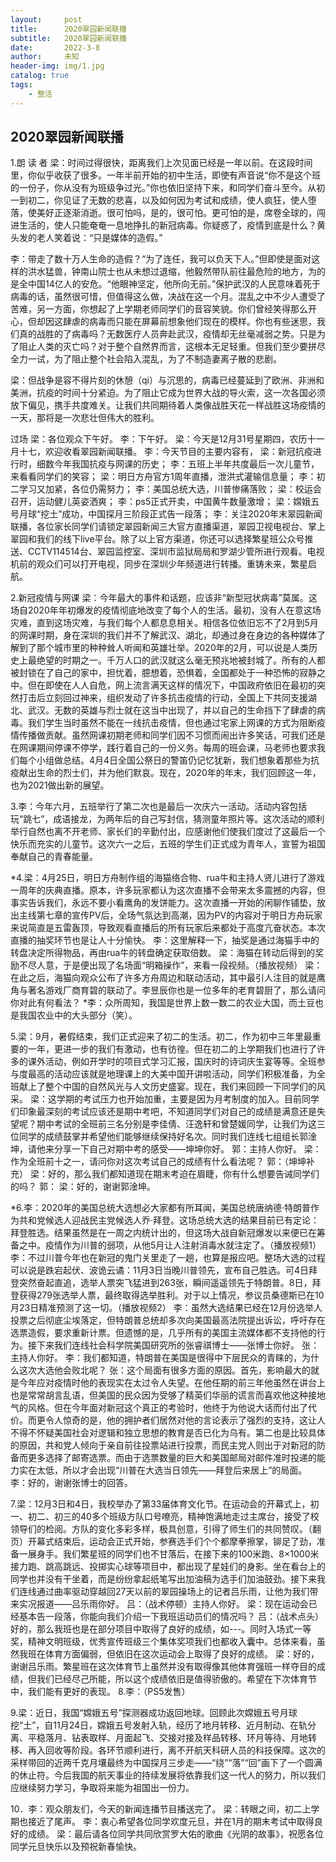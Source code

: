 ```yaml
---
layout:     post
title:      2020翠园新闻联播
subtitle:   2020翠园新闻联播
date:       2022-3-8
author:     未知
header-img: img/1.jpg
catalog: true
tags:
    - 整活
---
```


## 2020翠园新闻联播

1.朗 读 者
梁：时间过得很快，距离我们上次见面已经是一年以前。在这段时间里，你似乎收获了很多。一年半前开始的初中生活，即使有声音说“你不是这个班的一份子，你从没有为班级争过光。”你也依旧坚持下来，和同学们奋斗至今。从初一到初二，你见证了无数的悲喜，以及如何因为考试和成绩，使人疯狂，使人堕落，使美好正逐渐消逝。很可怕吗，是的，很可怕。更可怕的是，席卷全球的，闯进生活的，使人只能奄奄一息地挣扎的新冠病毒。你疑惑了，疫情到底是什么？黄头发的老人笑着说：“只是媒体的造假。”

李：带走了数十万人生命的造假？“为了连任，我可以负天下人。”但即使是面对这样的洪水猛兽，钟南山院士也从未想过退缩，他毅然带队前往最危险的地方，为的是全中国14亿人的安危。“他眼神坚定，他所向无前。”保护武汉的人民意味着死于病毒的话，虽然很可惜，但值得这么做，决战在这一个月。混乱之中不少人遭受了苦难，另一方面，你想起了上学期老师同学们的音容笑貌。你们曾经笑得那么开心，但却因这肆虐的病毒而只能在屏幕前想象他们现在的模样。你也有些迷思，我们真的战胜的了病毒吗？无数医疗人员奔赴武汉，疫情却无丝毫减弱之势。只是为了阻止人类的灭亡吗？对于整个自然界而言，这根本无足轻重。但我们至少要拼尽全力一试，为了阻止整个社会陷入混乱，为了不制造妻离子散的悲剧。

梁：但战争是容不得片刻的休憩（qi）与沉思的，病毒已经蔓延到了欧洲、非洲和美洲，抗疫的时间十分紧迫。为了阻止它成为世界大战的导火索，这一次各国必须放下偏见，携手共度难关。让我们共同期待着人类像战胜天花一样战胜这场疫情的一天，那将是一次悲壮但伟大的胜利。

过场
梁：各位观众下午好。
李：下午好。
梁：今天是12月31号星期四，农历十一月十七，欢迎收看翠园新闻联播。
李：今天节目的主要内容有，
梁：新冠抗疫进行时，细数今年我国抗疫与网课的历史；
李：五班上半年共度最后一次儿童节，来看看同学们的笑容；
梁：明日方舟官方1周年直播，泄洪式灌输信息量；
李：初二学习又加紧，各位仍需努力；
李：美国总统大选，川普惨痛落败；
梁：校运会召开，运动健儿英姿洒爽；
李：ps5正式开卖，中国黄牛数量激增；
梁：嫦娥五号月球“挖土”成功，中国探月三阶段正式告一段落；
李：关注2020年末翠园新闻联播，各位家长同学们请锁定翠园新闻三大官方直播渠道，翠园卫视电视台、掌上翠园和我们的线下live平台。除了以上官方渠道，你还可以选择繁星班公众号推送、CCTV114514台、翠园监控室、深圳市监狱局局和罗湖少管所进行观看。电视机前的观众们可以打开电视，同步在深圳少年频道进行转播。重铸未来，繁星启航。

2.新冠疫情与网课
梁：今年最大的事件和话题，应该非“新型冠状病毒”莫属。这场自2020年年初爆发的疫情彻底地改变了每个人的生活。最初，没有人在意这场灾难，直到这场灾难，与我们每个人都息息相关。相信各位依旧忘不了2月到5月的网课时期，身在深圳的我们并不了解武汉、湖北，却通过身在身边的各种媒体了解到了那个城市里的种种耸人听闻和英雄壮举。2020年的2月，可以说是人类历史上最绝望的时期之一。千万人口的武汉就这么毫无预兆地被封城了。所有的人都被封锁在了自己的家中，担忧着，臆想着，恐惧着，全国都处于一种恐怖的寂静之中。但在即使在人人自危，网上流言满天这样的情况下，中国政府依旧在最初的突然打击后立刻回过神来，组织发动了许多抗击疫情的行动，全国上下共同支援湖北、武汉。无数的英雄与烈士就在这当中出现了，并以自己的生命挡下了肆虐的病毒。我们学生当时虽然不能在一线抗击疫情，但也通过宅家上网课的方式为阻断疫情传播做贡献。虽然网课初期老师和同学们因不习惯而闹出许多笑话，可我们还是在网课期间停课不停学，践行着自己的一份义务。每周的班会课，马老师也要求我们每个小组做总结。4月4日全国公祭日的警笛仍记忆犹新，我们想象着那些为抗疫献出生命的烈士们，并为他们默哀。现在，2020年的年末，我们回顾这一年，也为2021做出新的展望。

3.李：今年六月，五班举行了第二次也是最后一次庆六一活动。活动内容包括玩“跳七”，成语接龙，为两年后的自己写封信，猜测童年照片等。这次活动的顺利举行自然也离不开老师、家长们的辛勤付出，应感谢他们使我们度过了这最后一个快乐而充实的儿童节。这次六一之后，五班的学生们正式成为青年人，宣誓为祖国奉献自己的青春能量。

*4.梁：4月25日，明日方舟制作组的海猫络合物、rua牛和主持人贤儿进行了游戏一周年的庆典直播。原本，许多玩家都认为这次直播不会带来太多震撼的内容，但事实告诉我们，永远不要小看鹰角的发饼能力。这次直播一开始的闲聊作铺垫，放出主线第七章的宣传PV后，全场气氛达到高潮，因为PV的内容对于明日方舟玩家来说简直是五雷轰顶，导致观看直播后的所有玩家后来都处于高度亢奋状态。本次直播的抽奖环节也是让人十分愉快。
李：这里解释一下，抽奖是通过海猫手中的转盘决定所得物品，再由rua牛的转盘确定获取倍数。
梁：海猫在转动后得到的奖励不尽人意，于是便出现了名场面“明箱操作”，来看一段视频。（播放视频）
梁：在此之后，海猫向观众公布了许多方舟周边和联动活动，其中最引人注目的就是鹰角与著名游戏厂商育碧的联动了。李昱辰你也是一位多年的老育碧厨了，那么请问你对此有何看法？
*李：众所周知，我国是世界上数一数二的农业大国，而土豆也是我国农业中的大头部分（笑）。

5.梁：9月，暑假结束，我们正式迎来了初二的生活。初二，作为初中三年里最重要的一年，更进一步的我们有激动，也有彷徨。但在初二的上学期我们也进行了许多的课外活动，例如开学时的项目式学习汇报，国庆时的诗词庆生宴等等。全班参与度最高的活动应该就是地理课上的大美中国开讲啦活动，同学们积极准备，为全班献上了整个中国的自然风光与人文历史盛宴。现在，我们来回顾一下同学们的风采。
梁：这学期的考试压力也开始加重，主要是因为月考制度的加入。目前同学们印象最深刻的考试应该还是期中考吧，不知道同学们对自己的成绩是满意还是失望呢？期中考试的全班前三名分别是李佳倩、汪逸轩和曾楚媛同学，让我们为这三位同学的成绩鼓掌并希望他们能够继续保持好名次。同时我们连线七组组长郭淦坤，请他来分享一下自己对期中考的感受——坤坤你好。
郭：主持人你好。
梁：作为全班前十之一，请问你对这次考试自己的成绩有什么看法呢？
郭：（坤坤补充）
梁：好的，那么我们都知道现在期末考迫在眉睫，你有什么想要告诫同学们的吗？
郭：
梁：好的，谢谢郭淦坤。

*6.李：2020年的美国总统大选想必大家都有所耳闻，美国总统唐纳德·特朗普作为共和党候选人迎战民主党候选人乔·拜登。这场总统大选的结果目前已有定论：拜登胜选。结果虽然是在一周之内统计出的，但这场大战自新冠爆发以来便已在筹备之中。疫情作为川普的弱项，从他5月让人注射消毒水就注定了。（播放视频1）
李：不过川普今年也在新冠的鬼门关里走了一趟，也算是报应吧。整场大选的过程可以说是跌宕起伏、波诡云谲：11月3日当晚川普领先，宣布自己胜选。可4日拜登突然奋起直追，选举人票突飞猛进到263张，瞬间遥遥领先于特朗普。8日，拜登获得279张选举人票，最终取得选举胜利。对于以上情况，参议员桑德斯已在10月23日精准预测了这一切。（播放视频2）
李：虽然大选结果已经在12月份选举人投票之后彻底尘埃落定，但特朗普总统却多次向美国最高法院提出诉讼，呼吁存在选票造假，要求重新计票。但遗憾的是，几乎所有的美国主流媒体都不支持他的行为。接下来我们连线社会科学院美国研究所的张睿祺博士——张博士你好。
张：主持人你好。
李：我们都知道，特朗普在美国是很得中下层民众的青睐的，为什么这次大选他会败北呢？
张：这个局面有很多方面的原因。首先，影响最大的就是今年应对疫情时他的表现实在太过令人失望。在他任期的前三年他虽然在讲台上也是常常胡言乱语，但美国的民众因为受够了精英们华丽的谎言而喜欢他这种接地气的风格。但在今年面对新冠这个真正的考验时，他终于为他说大话而付出了代价。而更令人惊奇的是，他的拥护者们居然对他的言论表示了强烈的支持，这让人不得不怀疑美国社会对逻辑和独立思想的教育是否已化为乌有。第二也是比较具体的原因，共和党人倾向于亲自前往投票站进行投票，而民主党人则出于对新冠的防备而更多选择了邮寄选票。而由于选票数量的巨大和美国邮局对邮件准时投递的能力实在太低，所以才会出现“川普在大选当日领先——拜登后来居上”的局面。
李：好的，谢谢张博士的回答。

7.梁：12月3日和4日，我校举办了第33届体育文化节。在运动会的开幕式上，初一、初二、初三的40多个班级方队口号嘹亮，精神饱满地走过主席台，接受了校领导们的检阅。方队的变化多彩多样，极具创意，引得了师生们的共同赞叹。（翻页）开幕式结束后，运动会正式开始，参赛选手们个个都摩拳擦掌，铆足了劲，准备一展身手。我们繁星班的同学们也不甘落后，在接下来的100米跑、8×1000米接力跑、跳高跳远、投掷实心球等项目中，都出现了星娃们的身影。坐在看台上的同学也并没有干坐着，而是纷纷拿起纸笔写出加油稿为选手们加油鼓劲。接下来我们连线通过曲率驱动穿越回27天以前的翠园操场上的记者吕乐雨，让他为我们带来实况报道——吕乐雨你好。
吕：（战术停顿）主持人你好。
梁：现在运动会已经基本告一段落，你能向我们介绍一下我班运动员们的情况吗？
吕：（战术点头）好的，那么我班也是在部分项目中取得了良好的成绩，如---。同时入场式一等奖，精神文明班级，优秀宣传班级三个集体奖项我们也都收入囊中。总体来看，虽然我班在体育方面偏弱，但依旧在这次运动会上取得了良好的成绩。
梁：好的，谢谢吕乐雨。繁星班在这次体育节上虽然并没有取得像其他体育强班一样夺目的成绩，但我们已经尽己所能，所以这个成绩依旧是值得骄傲的。希望在下次体育节中，我们能有更好的表现。
8.李：（PS5发售）

9.梁：近日，我国“嫦娥五号”探测器成功返回地球。回顾此次嫦娥五号月球挖“土”，自11月24日，嫦娥五号发射入轨，经历了地月转移、近月制动、在轨分离、平稳落月、钻表取样、月面起飞、交接对接及样品转移、环月等待、月地转移、再入回收等阶段。各环节顺利进行，离不开航天科研人员的科技保障。这次的采样带回的近两千克月壤最终为中国探月三步走——“绕”“落”“回”画下了一个圆满的休止符。今后我国的航天事业的持续发展将依靠我们这一代人的努力，所以我们应继续努力学习，争取将来能为祖国出一份力。

10．李：观众朋友们，今天的新闻连播节目播送完了。
梁：转眼之间，初二上学期也接近了尾声。
李：衷心希望各位同学欢度元旦，并在1月的期末考试中取得良好的成绩。
梁：最后请各位同学共同欣赏罗大佑的歌曲《光阴的故事》，祝愿各位同学元旦快乐以及预祝新春愉快。
